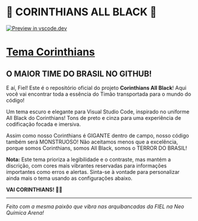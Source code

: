 # 🖤 CORINTHIANS ALL BLACK 🖤

[![Preview in vscode.dev](https://img.shields.io/badge/preview%20in-vscode.dev-black)](https://vscode.dev/editor/theme/felipesantos92dev.corinthians-themes/Corinthians%20All%20Black)

# [Tema Corinthians](https://marketplace.visualstudio.com/items?itemName=FelipeSantos92Dev.corinthians-themes)

## O MAIOR TIME DO BRASIL NO GITHUB!

E aí, Fiel! Este é o repositório oficial do projeto **Corinthians All Black**! Aqui você vai encontrar toda a essência do Timão transportada para o mundo do código!

Um tema escuro e elegante para Visual Studio Code, inspirado no uniforme All Black do Corinthians! Tons de preto e cinza para uma experiência de codificação focada e imersiva.

Assim como nosso Corinthians é GIGANTE dentro de campo, nosso código também será MONSTRUOSO! Não aceitamos menos que a excelência, porque somos Corinthians, somos All Black, somos o TERROR DO BRASIL!

**Nota:** Este tema prioriza a legibilidade e o contraste, mas mantém a discrição, com cores mais vibrantes reservadas para informações importantes como erros e alertas. Sinta-se à vontade para personalizar ainda mais o tema usando as configurações abaixo.

**VAI CORINTHIANS! 🖤🤍**

---

_Feito com a mesma paixão que vibra nas arquibancadas da FIEL na Neo Química Arena!_
